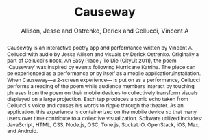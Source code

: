 --- 
title: "Causeway" 
abstract: "Causeway is an interactive poetry app and performance written by Vincent A. Cellucci with audio by Jesse Allison and visuals by Derick Ostrenko. Originally a part of Cellucci's book, An Easy Place / To Die (CityLit 2011), the poem 'Causeway' was inspired by events following Hurricane Katrina. The piece can be experienced as a performance or by itself as a mobile application/installation. When Causeway—a 2-screen experience— is put on as a performance, Cellucci performs a reading of the poem while audience members interact by touching phrases from the poem on their mobile devices to collectively transform visuals displayed on a large projection. Each tap produces a sonic echo taken from Cellucci's voice and causes his words to ripple through the theater. As an application, this experience is containerized on the mobile device so that many users over time contribute to a collective visualization. Software utilized includes: JavaScript, HTML, CSS, Node.js, OSC, Tone.js, Socket.IO, OpenStack, iOS, Max, and Android." 
address: "Atlanta, Georgia" 
author: "Allison, Jesse and Ostrenko, Derick and Cellucci, Vincent A"
webAuthor: "Jesse Allison, Derick Ostrenko, Vincent A Cellucci" 
booktitle: "Proceedings of the International Web Audio Conference" 
editor: "Freeman, Jason and Lerch, Alexander and Paradis, Matthew" 
month: "April"
pages: "" 
publisher: "Georgia Tech" 
series: "WAC '16"
track: "Artwork"  
year: "2016" 
id: "2016_EA_92" 
tags: year2016
media: none 
pdflink: /_data/papers/pdf/2016/2016_92.pdf
ISSN: 2663-5844
---